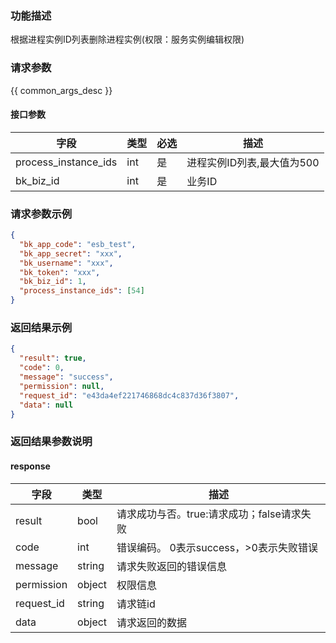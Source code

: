 ### 功能描述

根据进程实例ID列表删除进程实例(权限：服务实例编辑权限)

### 请求参数

{{ common_args_desc }}

#### 接口参数

| 字段                   | 类型  | 必选 | 描述               |
|----------------------|-----|----|------------------|
| process_instance_ids | int | 是  | 进程实例ID列表,最大值为500 |
| bk_biz_id            | int | 是  | 业务ID             |

### 请求参数示例

```json
{
  "bk_app_code": "esb_test",
  "bk_app_secret": "xxx",
  "bk_username": "xxx",
  "bk_token": "xxx",
  "bk_biz_id": 1,
  "process_instance_ids": [54]
}
```

### 返回结果示例

```json
{
  "result": true,
  "code": 0,
  "message": "success",
  "permission": null,
  "request_id": "e43da4ef221746868dc4c837d36f3807",
  "data": null
}
```

### 返回结果参数说明

#### response

| 字段         | 类型     | 描述                         |
|------------|--------|----------------------------|
| result     | bool   | 请求成功与否。true:请求成功；false请求失败 |
| code       | int    | 错误编码。 0表示success，>0表示失败错误  |
| message    | string | 请求失败返回的错误信息                |
| permission | object | 权限信息                       |
| request_id | string | 请求链id                      |
| data       | object | 请求返回的数据                    |


